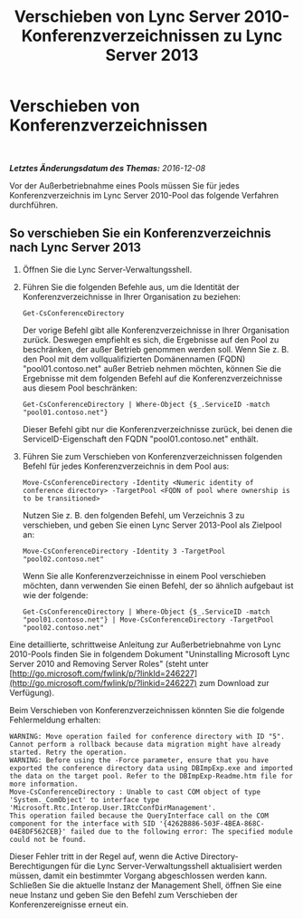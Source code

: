 ﻿---
title: Verschieben von Lync Server 2010-Konferenzverzeichnissen zu Lync Server 2013
TOCTitle: Verschieben von Konferenzverzeichnissen
ms:assetid: 659867e0-ce91-4a95-9787-b1c1566460a8
ms:mtpsurl: https://technet.microsoft.com/de-de/library/Dn727126(v=OCS.15)
ms:contentKeyID: 62388540
ms.date: 12/10/2016
mtps_version: v=OCS.15
ms.translationtype: HT
---

# Verschieben von Konferenzverzeichnissen

 

_**Letztes Änderungsdatum des Themas:** 2016-12-08_

Vor der Außerbetriebnahme eines Pools müssen Sie für jedes Konferenzverzeichnis im Lync Server 2010-Pool das folgende Verfahren durchführen.

## So verschieben Sie ein Konferenzverzeichnis nach Lync Server 2013

1.  Öffnen Sie die Lync Server-Verwaltungsshell.

2.  Führen Sie die folgenden Befehle aus, um die Identität der Konferenzverzeichnisse in Ihrer Organisation zu beziehen:
    
        Get-CsConferenceDirectory
    
    Der vorige Befehl gibt alle Konferenzverzeichnisse in Ihrer Organisation zurück. Deswegen empfiehlt es sich, die Ergebnisse auf den Pool zu beschränken, der außer Betrieb genommen werden soll. Wenn Sie z. B. den Pool mit dem vollqualifizierten Domänennamen (FQDN) "pool01.contoso.net" außer Betrieb nehmen möchten, können Sie die Ergebnisse mit dem folgenden Befehl auf die Konferenzverzeichnisse aus diesem Pool beschränken:
    
        Get-CsConferenceDirectory | Where-Object {$_.ServiceID -match "pool01.contoso.net"}
    
    Dieser Befehl gibt nur die Konferenzverzeichnisse zurück, bei denen die ServiceID-Eigenschaft den FQDN "pool01.contoso.net" enthält.

3.  Führen Sie zum Verschieben von Konferenzverzeichnissen folgenden Befehl für jedes Konferenzverzeichnis in dem Pool aus:
    
        Move-CsConferenceDirectory -Identity <Numeric identity of conference directory> -TargetPool <FQDN of pool where ownership is to be transitioned>
    
    Nutzen Sie z. B. den folgenden Befehl, um Verzeichnis 3 zu verschieben, und geben Sie einen Lync Server 2013-Pool als Zielpool an:
    
        Move-CsConferenceDirectory -Identity 3 -TargetPool "pool02.contoso.net"
    
    Wenn Sie alle Konferenzverzeichnisse in einem Pool verschieben möchten, dann verwenden Sie einen Befehl, der so ähnlich aufgebaut ist wie der folgende:
    
        Get-CsConferenceDirectory | Where-Object {$_.ServiceID -match "pool01.contoso.net"} | Move-CsConferenceDirectory -TargetPool "pool02.contoso.net"

Eine detaillierte, schrittweise Anleitung zur Außerbetriebnahme von Lync 2010-Pools finden Sie in folgendem Dokument "Uninstalling Microsoft Lync Server 2010 and Removing Server Roles" (steht unter [http://go.microsoft.com/fwlink/p/?linkId=246227](http://go.microsoft.com/fwlink/p/?linkid=246227) zum Download zur Verfügung).

Beim Verschieben von Konferenzverzeichnissen könnten Sie die folgende Fehlermeldung erhalten:

    WARNING: Move operation failed for conference directory with ID "5". Cannot perform a rollback because data migration might have already started. Retry the operation.
    WARNING: Before using the -Force parameter, ensure that you have exported the conference directory data using DBImpExp.exe and imported the data on the target pool. Refer to the DBImpExp-Readme.htm file for more information.
    Move-CsConferenceDirectory : Unable to cast COM object of type 'System._ComObject' to interface type 'Microsoft.Rtc.Interop.User.IRtcConfDirManagement'. 
    This operation failed because the QueryInterface call on the COM component for the interface with SID '{4262B886-503F-4BEA-868C-04E8DF562CEB}' failed due to the following error: The specified module could not be found.

Dieser Fehler tritt in der Regel auf, wenn die Active Directory-Berechtigungen für die Lync Server-Verwaltungsshell aktualisiert werden müssen, damit ein bestimmter Vorgang abgeschlossen werden kann. Schließen Sie die aktuelle Instanz der Management Shell, öffnen Sie eine neue Instanz und geben Sie den Befehl zum Verschieben der Konferenzereignisse erneut ein.

